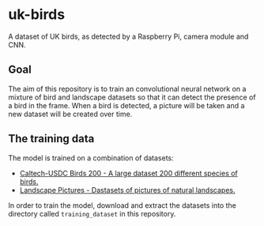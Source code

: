 # uk-birds
A dataset of UK birds, as detected by a Raspberry Pi, camera module and CNN.

## Goal
The aim of this repository is to train an convolutional neural network on a mixture of bird and landscape datasets so that it can detect the presence of a bird in the frame. When a bird is detected, a picture will be taken and a new dataset will be created over time.

## The training data
The model is trained on a combination of datasets:
 *  [Caltech-USDC Birds 200 - A large dataset 200 different species of birds.](http://www.vision.caltech.edu/visipedia/CUB-200.html)
 *  [Landscape Pictures - Dastasets of pictures of natural landscapes.](https://www.kaggle.com/arnaud58/landscape-pictures)
 
In order to train the model, download and extract the datasets into the directory called `training_dataset` in this repository.
